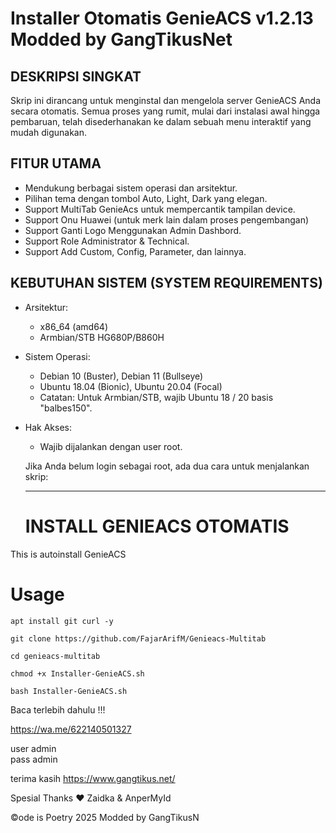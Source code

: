Installer Otomatis GenieACS v1.2.13 Modded by GangTikusNet
==============================================================================
DESKRIPSI SINGKAT
-----------------
Skrip ini dirancang untuk menginstal dan mengelola server GenieACS Anda
secara otomatis. Semua proses yang rumit, mulai dari instalasi awal
hingga pembaruan, telah disederhanakan ke dalam sebuah menu interaktif
yang mudah digunakan.


FITUR UTAMA
-----------
- Mendukung berbagai sistem operasi dan arsitektur.
- Pilihan tema dengan tombol Auto, Light, Dark yang elegan.
- Support MultiTab GenieAcs untuk mempercantik tampilan device.
- Support Onu Huawei (untuk merk lain dalam proses pengembangan)
- Support Ganti Logo Menggunakan Admin Dashbord.
- Support Role Administrator & Technical.
- Support Add Custom, Config, Parameter, dan lainnya.


KEBUTUHAN SISTEM (SYSTEM REQUIREMENTS)
---------------------------------------
- Arsitektur:
    - x86_64 (amd64)
    - Armbian/STB HG680P/B860H

- Sistem Operasi:
    - Debian 10 (Buster), Debian 11 (Bullseye)
    - Ubuntu 18.04 (Bionic), Ubuntu 20.04 (Focal)
    - Catatan: Untuk Armbian/STB, wajib Ubuntu 18 / 20 basis "balbes150".

- Hak Akses:
    - Wajib dijalankan dengan user root.

    Jika Anda belum login sebagai root, ada dua cara untuk menjalankan skrip:

    ---------------------------------------------------------------------
    # INSTALL GENIEACS OTOMATIS
This is autoinstall GenieACS 

# Usage
```
apt install git curl -y
```
```
git clone https://github.com/FajarArifM/Genieacs-Multitab
```
```
cd genieacs-multitab
```
```
chmod +x Installer-GenieACS.sh
```
```
bash Installer-GenieACS.sh
```

Baca terlebih dahulu !!!

https://wa.me/622140501327

user admin<br> pass admin <br>

terima kasih [https://www.gangtikus.net/ ](https://www.gangtikus.net/acs/git/)

Spesial Thanks ❤️ Zaidka & AnperMyId

©ode is Poetry 2025 Modded by GangTikusN
